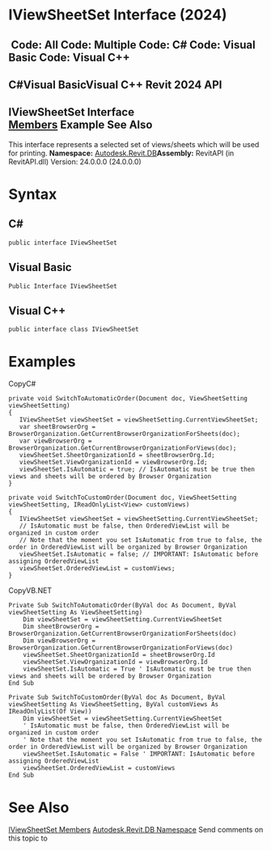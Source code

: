 # IViewSheetSet Interface (2024)

﻿
 Code: All Code: Multiple Code: C# Code: Visual Basic Code: Visual C++   
---  
C#Visual BasicVisual C++
Revit 2024 API  
---  
IViewSheetSet Interface  
[Members](538dc970-ea92-b42c-144c-481032f284bf.md "IViewSheetSet Members") Example See Also  
---  
This interface represents a selected set of views/sheets which will be used for printing.
**Namespace:** [Autodesk.Revit.DB](87546ba7-461b-c646-cbb1-2cb8f5bff8b2.md "Autodesk.Revit.DB Namespace")**Assembly:** RevitAPI (in RevitAPI.dll) Version: 24.0.0.0 (24.0.0.0)
# Syntax
C#  
---  
```text
public interface IViewSheetSet
```
  
Visual Basic  
---  
```text
Public Interface IViewSheetSet
```
  
Visual C++  
---  
```text
public interface class IViewSheetSet
```
  
# Examples
CopyC#
```text
private void SwitchToAutomaticOrder(Document doc, ViewSheetSetting viewSheetSetting)
{
   IViewSheetSet viewSheetSet = viewSheetSetting.CurrentViewSheetSet;
   var sheetBrowserOrg = BrowserOrganization.GetCurrentBrowserOrganizationForSheets(doc);
   var viewBrowserOrg = BrowserOrganization.GetCurrentBrowserOrganizationForViews(doc);
   viewSheetSet.SheetOrganizationId = sheetBrowserOrg.Id;
   viewSheetSet.ViewOrganizationId = viewBrowserOrg.Id;
   viewSheetSet.IsAutomatic = true; // IsAutomatic must be true then views and sheets will be ordered by Browser Organization
}

private void SwitchToCustomOrder(Document doc, ViewSheetSetting viewSheetSetting, IReadOnlyList<View> customViews)
{
   IViewSheetSet viewSheetSet = viewSheetSetting.CurrentViewSheetSet;
   // IsAutomatic must be false, then OrderedViewList will be organized in custom order
   // Note that the moment you set IsAutomatic from true to false, the order in OrderedViewList will be organized by Browser Organization
   viewSheetSet.IsAutomatic = false; // IMPORTANT: IsAutomatic before assigning OrderedViewList
   viewSheetSet.OrderedViewList = customViews;
}
```

CopyVB.NET
```text
Private Sub SwitchToAutomaticOrder(ByVal doc As Document, ByVal viewSheetSetting As ViewSheetSetting)
    Dim viewSheetSet = viewSheetSetting.CurrentViewSheetSet
    Dim sheetBrowserOrg = BrowserOrganization.GetCurrentBrowserOrganizationForSheets(doc)
    Dim viewBrowserOrg = BrowserOrganization.GetCurrentBrowserOrganizationForViews(doc)
    viewSheetSet.SheetOrganizationId = sheetBrowserOrg.Id
    viewSheetSet.ViewOrganizationId = viewBrowserOrg.Id
    viewSheetSet.IsAutomatic = True ' IsAutomatic must be true then views and sheets will be ordered by Browser Organization
End Sub

Private Sub SwitchToCustomOrder(ByVal doc As Document, ByVal viewSheetSetting As ViewSheetSetting, ByVal customViews As IReadOnlyList(Of View))
    Dim viewSheetSet = viewSheetSetting.CurrentViewSheetSet
    ' IsAutomatic must be false, then OrderedViewList will be organized in custom order
    ' Note that the moment you set IsAutomatic from true to false, the order in OrderedViewList will be organized by Browser Organization
    viewSheetSet.IsAutomatic = False ' IMPORTANT: IsAutomatic before assigning OrderedViewList
    viewSheetSet.OrderedViewList = customViews
End Sub
```

# See Also
[IViewSheetSet Members](538dc970-ea92-b42c-144c-481032f284bf.md "IViewSheetSet Members")
[Autodesk.Revit.DB Namespace](87546ba7-461b-c646-cbb1-2cb8f5bff8b2.md "Autodesk.Revit.DB Namespace")
Send comments on this topic to 